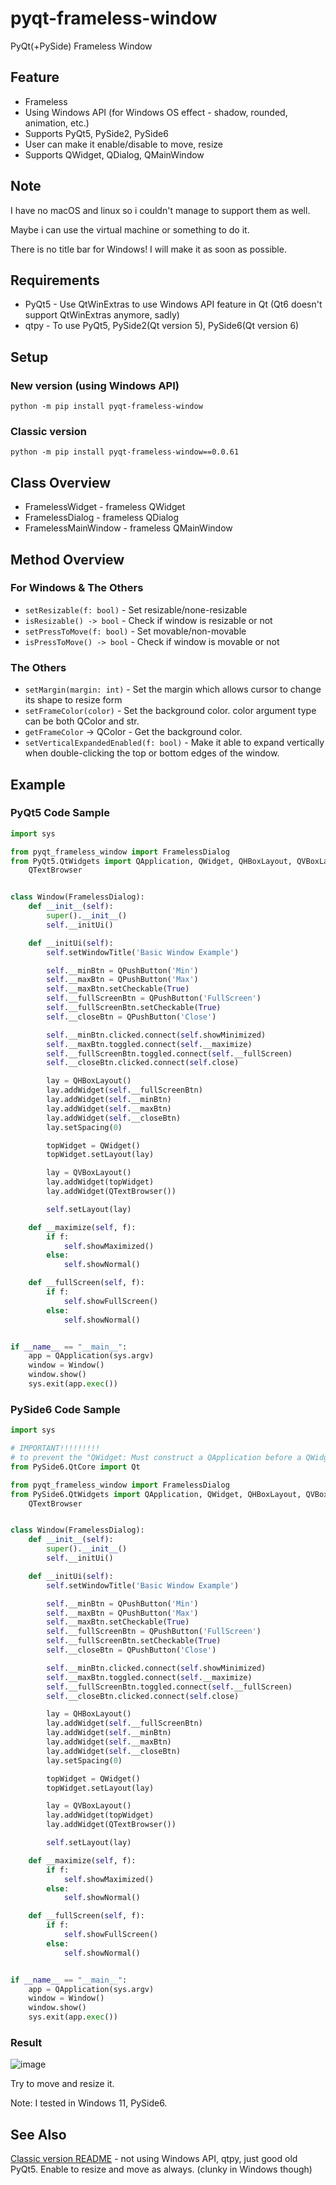 # pyqt-frameless-window
PyQt(+PySide) Frameless Window

## Feature
* Frameless
* Using Windows API (for Windows OS effect - shadow, rounded, animation, etc.) 
* Supports PyQt5, PySide2, PySide6
* User can make it enable/disable to move, resize
* Supports QWidget, QDialog, QMainWindow

## Note
I have no macOS and linux so i couldn't manage to support them as well.

Maybe i can use the virtual machine or something to do it.

There is no title bar for Windows! I will make it as soon as possible.

## Requirements
* PyQt5 - Use QtWinExtras to use Windows API feature in Qt (Qt6 doesn't support QtWinExtras anymore, sadly) 
* qtpy - To use PyQt5, PySide2(Qt version 5), PySide6(Qt version 6)

## Setup

### New version (using Windows API)

`python -m pip install pyqt-frameless-window`

### Classic version

`python -m pip install pyqt-frameless-window==0.0.61`

## Class Overview
* FramelessWidget - frameless QWidget
* FramelessDialog - frameless QDialog
* FramelessMainWindow - frameless QMainWindow

## Method Overview
### For Windows & The Others
* `setResizable(f: bool)` - Set resizable/none-resizable
* `isResizable() -> bool` - Check if window is resizable or not
* `setPressToMove(f: bool)` - Set movable/non-movable
* `isPressToMove() -> bool` - Check if window is movable or not
### The Others
* `setMargin(margin: int)` - Set the margin which allows cursor to change its shape to resize form
* `setFrameColor(color)` - Set the background color. color argument type can be both QColor and str.
* `getFrameColor` -> QColor - Get the background color.
* `setVerticalExpandedEnabled(f: bool)` - Make it able to expand vertically when double-clicking the top or bottom edges of the window.

## Example
### PyQt5 Code Sample
```python
import sys

from pyqt_frameless_window import FramelessDialog
from PyQt5.QtWidgets import QApplication, QWidget, QHBoxLayout, QVBoxLayout, QPushButton, \
    QTextBrowser


class Window(FramelessDialog):
    def __init__(self):
        super().__init__()
        self.__initUi()

    def __initUi(self):
        self.setWindowTitle('Basic Window Example')

        self.__minBtn = QPushButton('Min')
        self.__maxBtn = QPushButton('Max')
        self.__maxBtn.setCheckable(True)
        self.__fullScreenBtn = QPushButton('FullScreen')
        self.__fullScreenBtn.setCheckable(True)
        self.__closeBtn = QPushButton('Close')

        self.__minBtn.clicked.connect(self.showMinimized)
        self.__maxBtn.toggled.connect(self.__maximize)
        self.__fullScreenBtn.toggled.connect(self.__fullScreen)
        self.__closeBtn.clicked.connect(self.close)

        lay = QHBoxLayout()
        lay.addWidget(self.__fullScreenBtn)
        lay.addWidget(self.__minBtn)
        lay.addWidget(self.__maxBtn)
        lay.addWidget(self.__closeBtn)
        lay.setSpacing(0)

        topWidget = QWidget()
        topWidget.setLayout(lay)

        lay = QVBoxLayout()
        lay.addWidget(topWidget)
        lay.addWidget(QTextBrowser())

        self.setLayout(lay)

    def __maximize(self, f):
        if f:
            self.showMaximized()
        else:
            self.showNormal()

    def __fullScreen(self, f):
        if f:
            self.showFullScreen()
        else:
            self.showNormal()


if __name__ == "__main__":
    app = QApplication(sys.argv)
    window = Window()
    window.show()
    sys.exit(app.exec())
```

### PySide6 Code Sample
```python
import sys

# IMPORTANT!!!!!!!!!
# to prevent the "QWidget: Must construct a QApplication before a QWidget" error, you should put the code below
from PySide6.QtCore import Qt

from pyqt_frameless_window import FramelessDialog
from PySide6.QtWidgets import QApplication, QWidget, QHBoxLayout, QVBoxLayout, QPushButton, \
    QTextBrowser


class Window(FramelessDialog):
    def __init__(self):
        super().__init__()
        self.__initUi()

    def __initUi(self):
        self.setWindowTitle('Basic Window Example')

        self.__minBtn = QPushButton('Min')
        self.__maxBtn = QPushButton('Max')
        self.__maxBtn.setCheckable(True)
        self.__fullScreenBtn = QPushButton('FullScreen')
        self.__fullScreenBtn.setCheckable(True)
        self.__closeBtn = QPushButton('Close')

        self.__minBtn.clicked.connect(self.showMinimized)
        self.__maxBtn.toggled.connect(self.__maximize)
        self.__fullScreenBtn.toggled.connect(self.__fullScreen)
        self.__closeBtn.clicked.connect(self.close)

        lay = QHBoxLayout()
        lay.addWidget(self.__fullScreenBtn)
        lay.addWidget(self.__minBtn)
        lay.addWidget(self.__maxBtn)
        lay.addWidget(self.__closeBtn)
        lay.setSpacing(0)

        topWidget = QWidget()
        topWidget.setLayout(lay)

        lay = QVBoxLayout()
        lay.addWidget(topWidget)
        lay.addWidget(QTextBrowser())

        self.setLayout(lay)

    def __maximize(self, f):
        if f:
            self.showMaximized()
        else:
            self.showNormal()

    def __fullScreen(self, f):
        if f:
            self.showFullScreen()
        else:
            self.showNormal()


if __name__ == "__main__":
    app = QApplication(sys.argv)
    window = Window()
    window.show()
    sys.exit(app.exec())
``` 

### Result

![image](https://user-images.githubusercontent.com/55078043/198822265-c427574a-6595-43a1-9a2c-30359368f1b2.png)

Try to move and resize it.

Note: I tested in Windows 11, PySide6.

## See Also

<a href="https://github.com/yjg30737/pyqt-frameless-window/tree/b84dd1ba421aa7f3f940229ce6379611380f5e35">Classic version README</a> - not using Windows API, qtpy, just good old PyQt5. Enable to resize and move as always. (clunky in Windows though) 
